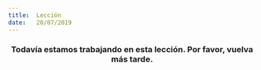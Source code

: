 ```yaml
---
title:  Lección
date:   20/07/2019
---
```


### <center>Todavía estamos trabajando en esta lección. Por favor, vuelva más tarde.</center>